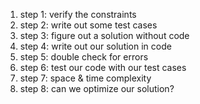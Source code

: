 1. step 1: verify the constraints
2. step 2: write out some test cases
3. step 3: figure out a solution without code
4. step 4: write out our solution in code
5. step 5: double check for errors
6. step 6: test our code with our test cases
7. step 7: space & time complexity
8. step 8: can we optimize our solution?
